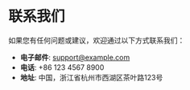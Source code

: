 # 联系我们

如果您有任何问题或建议，欢迎通过以下方式联系我们：

- **电子邮件**: support@example.com
- **电话**: +86 123 4567 8900
- **地址**: 中国，浙江省杭州市西湖区茶叶路123号
